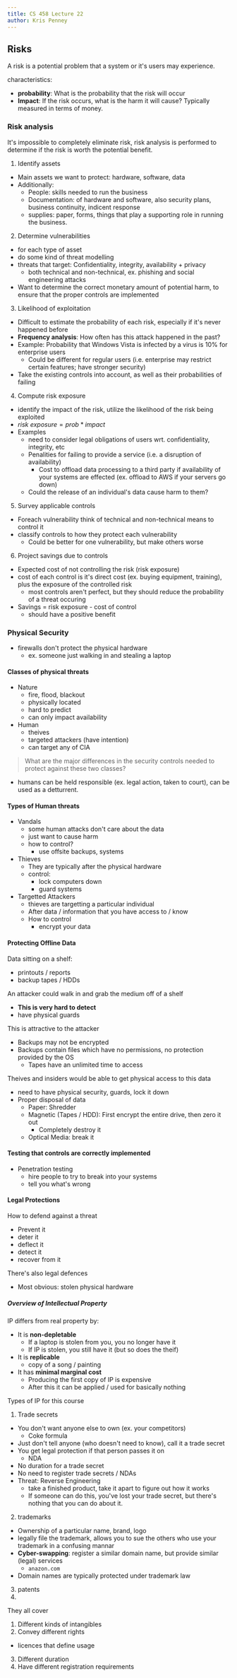 ```yaml
---
title: CS 458 Lecture 22
author: Kris Penney
---
```


## Risks

A risk is a potential problem that a system or it's users may experience.

characteristics:

- **probability**: What is the probability that the risk will occur
- **Impact**: If the risk occurs, what is the harm it will cause? Typically measured in terms of money.

### Risk analysis

It's impossible to completely eliminate risk, risk analysis is performed to determine if the risk is worth the potential benefit.

1. Identify assets
  - Main assets we want to protect: hardware, software, data
  - Additionally:
    - People: skills needed to run the business
    - Documentation: of hardware and software, also security plans, business continuity, indicent response
    - supplies: paper, forms, things that play a supporting role in running the business.
2. Determine vulnerabilities
  - for each type of asset
  - do some kind of threat modelling
  - threats that target: Confidentiality, integrity, availability + privacy
    - both technical and non-technical, ex. phishing and social engineering attacks
  - Want to determine the correct monetary amount of potential harm, to ensure that the proper controls are implemented
3. Likelihood of exploitation
  - Difficult to estimate the probability of each risk, especially if it's never happened before
  - **Frequency analysis**: How often has this attack happened in the past?
  - Example: Probability that Windows Vista is infected by a virus is 10% for enterprise users
    - Could be different for regular users (i.e. enterprise may restrict certain features; have stronger security)
  - Take the existing controls into account, as well as their probabilities of failing
4. Compute risk exposure
  - identify the impact of the risk, utilize the likelihood of the risk being exploited
  - $risk\ exposure = prob * impact$
  - Examples
    - need to consider legal obligations of users wrt. confidentiality, integrity, etc
    - Penalities for failing to provide a service (i.e. a disruption of availability)
      - Cost to offload data processing to a third party if availability of your systems are effected (ex. offload to AWS if your servers go down)
    - Could the release of an individual's data cause harm to them?
5. Survey applicable controls
  - Foreach vulnerability think of technical and non-technical means to control it
  - classify controls to how they protect each vulnerability
    - Could be better for one vulnerability, but make others worse
6. Project savings due to controls
  - Expected cost of not controlling the risk (risk exposure)
  - cost of each control is it's direct cost (ex. buying equipment, training), plus the exposure of the controlled risk
    - most controls aren't perfect, but they should reduce the probability of a threat occuring
  - Savings = risk exposure - cost of control
    - should have a positive benefit

### Physical Security

- firewalls don't protect the physical hardware
  - ex. someone just walking in and stealing a laptop

#### Classes of physical threats

- Nature
  - fire, flood, blackout
  - physically located
  - hard to predict
  - can only impact availability
- Human
  - theives
  - targeted attackers (have intention)
  - can target any of CIA

> What are the major differences in the security controls needed to protect against these two classes?

- humans can be held responsible (ex. legal action, taken to court), can be used as a detturrent.

#### Types of Human threats

- Vandals
  - some human attacks don't care about the data
  - just want to cause harm
  - how to control?
    - use offsite backups, systems
- Thieves
  - They are typically after the physical hardware
  - control:
    - lock computers down
    - guard systems
- Targetted Attackers
  - thieves are targetting a particular individual
  - After data / information that you have access to / know
  - How to control
    - encrypt your data

#### Protecting Offline Data

Data sitting on a shelf:
- printouts / reports
- backup tapes / HDDs

An attacker could walk in and grab the medium off of a shelf

- **This is very hard to detect**
- have physical guards

This is attractive to the attacker
- Backups may not be encrypted
- Backups contain files which have no permissions, no protection provided by the OS
  - Tapes have an unlimited time to access

Theives and insiders would be able to get physical access to this data
- need to have physical security, guards, lock it down
- Proper disposal of data
  - Paper: Shredder
  - Magnetic (Tapes / HDD): First encrypt the entire drive, then zero it out
    - Completely destroy it
  - Optical Media: break it

#### Testing that controls are correctly implemented

- Penetration testing
  - hire people to try to break into your systems
  - tell you what's wrong

#### Legal Protections

How to defend against a threat

- Prevent it
- deter it
- deflect it
- detect it
- recover from it

There's also legal defences

- Most obvious: stolen physical hardware

##### Overview of Intellectual Property

IP differs from real property by:

- It is **non-depletable**
  - If a laptop is stolen from you, you no longer have it
  - If IP is stolen, you still have it (but so does the theif)
- It is **replicable**
  - copy of a song / painting
- It has **minimal marginal cost**
  - Producing the first copy of IP is expensive
  - After this it can be applied / used for basically nothing

Types of IP for this course

1. Trade secrets
  - You don't want anyone else to own (ex. your competitors)
    - Coke formula
  - Just don't tell anyone (who doesn't need to know), call it a trade secret
  - You get legal protection if that person passes it on
    - NDA
  - No duration for a trade secret
  - No need to register trade secrets / NDAs
  - Threat: Reverse Engineering
    - take a finished product, take it apart to figure out how it works
    - If someone can do this, you've lost your trade secret, but there's nothing that you can do about it.
2. trademarks
  - Ownership of a particular name, brand, logo
  - legally file the trademark, allows you to sue the others who use your trademark in a confusing mannar
  - **Cyber-swapping**: register a similar domain name, but provide similar (legal) services
    - `anazon.com`
  - Domain names are typically protected under trademark law
3. patents
4.

They all cover

1. Different kinds of intangibles
2. Convey different rights
  - licences that define usage
3. Different duration
4. Have different registration requirements
